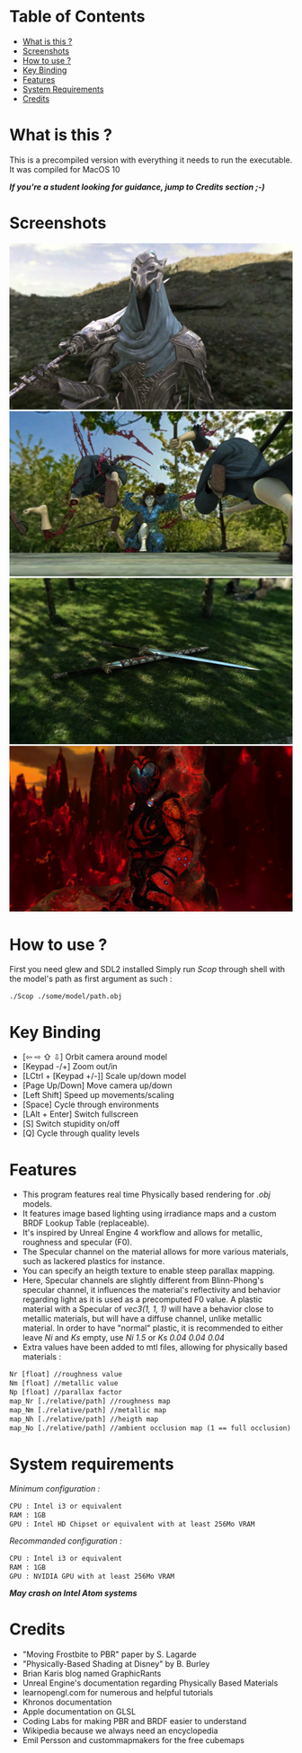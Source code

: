 # Table of Contents
- [What is this ?](#what-is-this-)
- [Screenshots](#screenshots)
- [How to use ?](#how-to-use-)
- [Key Binding](#key-binding)
- [Features](#features)
- [System Requirements](#system-requirements)
- [Credits](#credits)

# What is this ?
This is a precompiled version with everything it needs to run the executable.
It was compiled for MacOS 10

***If you're a student looking for guidance, jump to Credits section ;-)***

# Screenshots
![Artorias](/screenshots/screen.PNG "Artorias")
![DreamSong](/screenshots/screen1.PNG "DreamSong")
![Warmonger](/screenshots/screen2.PNG "Warmonger Sword")
![Cyber Warrior](/screenshots/screen3.PNG "Cyber Warrior")

# How to use ?
First you need glew and SDL2 installed
Simply run *Scop* through shell with the model's path as first argument as such :
```
./Scop ./some/model/path.obj
```

# Key Binding
- [⇦ ⇨ ⇧ ⇩] Orbit camera around model
- [Keypad -/+] Zoom out/in
- [LCtrl + [Keypad +/-]] Scale up/down model
- [Page Up/Down] Move camera up/down
- [Left Shift] Speed up movements/scaling
- [Space] Cycle through environments
- [LAlt + Enter] Switch fullscreen
- [S] Switch stupidity on/off
- [Q] Cycle through quality levels

# Features
- This program features real time Physically based rendering for *.obj* models.
- It features image based lighting using irradiance maps and a custom BRDF Lookup Table (replaceable).
- It's inspired by Unreal Engine 4 workflow and allows for metallic, roughness and specular (F0).
- The Specular channel on the material allows for more various materials, such as lackered plastics for instance.
- You can specify an heigth texture to enable steep parallax mapping.
- Here, Specular channels are slightly different from Blinn-Phong's specular channel, it influences the material's reflectivity and behavior regarding light as it is used as a precomputed F0 value. A plastic material with a Specular of *vec3(1, 1, 1)* will have a behavior close to metallic materials, but will have a diffuse channel, unlike metallic material. In order to have "normal" plastic, it is recommended to either leave *Ni* and *Ks* empty, use *Ni 1.5* or *Ks 0.04 0.04 0.04*
- Extra values have been added to mtl files, allowing for physically based materials :
```
Nr [float] //roughness value
Nm [float] //metallic value
Np [float] //parallax factor
map_Nr [./relative/path] //roughness map
map_Nm [./relative/path] //metallic map
map_Nh [./relative/path] //heigth map
map_No [./relative/path] //ambient occlusion map (1 == full occlusion)
```

# System requirements

*Minimum configuration :*
```
CPU : Intel i3 or equivalent
RAM : 1GB
GPU : Intel HD Chipset or equivalent with at least 256Mo VRAM
```

*Recommanded configuration :*
```
CPU : Intel i3 or equivalent
RAM : 1GB
GPU : NVIDIA GPU with at least 256Mo VRAM
```

***May crash on Intel Atom systems***

# Credits
- "Moving Frostbite to PBR" paper by S. Lagarde
- "Physically-Based Shading at Disney" by B. Burley
- Brian Karis blog named GraphicRants
- Unreal Engine's documentation regarding Physically Based Materials
- learnopengl.com for numerous and helpful tutorials
- Khronos documentation
- Apple documentation on GLSL
- Coding Labs for making PBR and BRDF easier to understand
- Wikipedia because we always need an encyclopedia
- Emil Persson and custommapmakers for the free cubemaps
